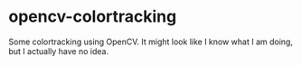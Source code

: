 # opencv-colortracking
Some colortracking using OpenCV. It might look like I know what I am doing, but I actually have no idea.

